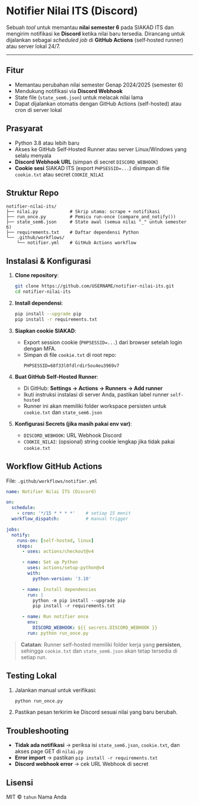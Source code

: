 # Notifier Nilai ITS (Discord)

Sebuah _tool_ untuk memantau **nilai semester 6** pada SIAKAD ITS dan mengirim notifikasi ke **Discord** ketika nilai baru tersedia. Dirancang untuk dijalankan sebagai _scheduled job_ di **GitHub Actions** (self‑hosted runner) atau server lokal 24/7.

---

## Fitur

- Memantau perubahan nilai semester Genap 2024/2025 (semester 6)
- Mendukung notifikasi via **Discord Webhook**
- State file (`state_sem6.json`) untuk melacak nilai lama
- Dapat dijalankan otomatis dengan GitHub Actions (self-hosted) atau cron di server lokal

## Prasyarat

- Python 3.8 atau lebih baru
- Akses ke GitHub Self‑Hosted Runner atau server Linux/Windows yang selalu menyala
- **Discord Webhook URL** (simpan di secret `DISCORD_WEBHOOK`)
- **Cookie sesi** SIAKAD ITS (export `PHPSESSID=...`) disimpan di file `cookie.txt` atau secret `COOKIE_NILAI`

## Struktur Repo

```text
notifier-nilai-its/
├── nilai.py            # Skrip utama: scrape + notifikasi
├── run_once.py         # Pemicu run-once (compare_and_notify())
├── state_sem6.json     # State awal (semua nilai "_" untuk semester 6)
├── requirements.txt    # Daftar dependensi Python
└── .github/workflows/
    └── notifier.yml    # GitHub Actions workflow
```

## Instalasi & Konfigurasi

1. **Clone repository**:
   ```bash
   git clone https://github.com/USERNAME/notifier-nilai-its.git
   cd notifier-nilai-its
   ```

2. **Install dependensi**:
   ```bash
   pip install --upgrade pip
   pip install -r requirements.txt
   ```

3. **Siapkan cookie SIAKAD**:
   - Export session cookie (`PHPSESSID=...`) dari browser setelah login dengan MFA.
   - Simpan di file `cookie.txt` di root repo:
     ```text
     PHPSESSID=68f33l0fdlrdir5ou4eu3969v7
     ```

4. **Buat GitHub Self‑Hosted Runner**:
   - Di GitHub: **Settings → Actions → Runners → Add runner**
   - Ikuti instruksi instalasi di server Anda, pastikan label runner `self-hosted`
   - Runner ini akan memiliki folder workspace persisten untuk `cookie.txt` dan `state_sem6.json`

5. **Konfigurasi Secrets (jika masih pakai env var)**:
   - `DISCORD_WEBHOOK`: URL Webhook Discord
   - `COOKIE_NILAI`: (opsional) string cookie lengkap jika tidak pakai `cookie.txt`

## Workflow GitHub Actions

File: `.github/workflows/notifier.yml`

```yaml
name: Notifier Nilai ITS (Discord)

on:
  schedule:
    - cron: '*/15 * * * *'    # setiap 15 menit
  workflow_dispatch:          # manual trigger

jobs:
  notify:
    runs-on: [self-hosted, linux]
    steps:
      - uses: actions/checkout@v4

      - name: Set up Python
        uses: actions/setup-python@v4
        with:
          python-version: '3.10'

      - name: Install dependencies
        run: |
          python -m pip install --upgrade pip
          pip install -r requirements.txt

      - name: Run notifier once
        env:
          DISCORD_WEBHOOK: ${{ secrets.DISCORD_WEBHOOK }}
        run: python run_once.py
```

> **Catatan**: Runner self-hosted memiliki folder kerja yang **persisten**, sehingga `cookie.txt` dan `state_sem6.json` akan tetap tersedia di setiap run.

## Testing Lokal

1. Jalankan manual untuk verifikasi:
   ```bash
   python run_once.py
   ```
2. Pastikan pesan terkirim ke Discord sesuai nilai yang baru berubah.

## Troubleshooting

- **Tidak ada notifikasi** → periksa isi `state_sem6.json`, `cookie.txt`, dan akses page GET di `nilai.py`
- **Error import** → pastikan `pip install -r requirements.txt`
- **Discord webhook error** → cek URL Webhook di secret

## Lisensi

MIT © `tahun` Nama Anda

